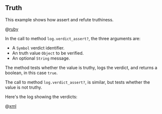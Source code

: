 ## Truth

This example shows how assert and refute truthiness.

@[ruby](example.rb)

In the call to method ```log.verdict_assert?```, the three arguments are:

- A ```Symbol``` verdict identifier.
- An truth value ```Object``` to be verified.
- An optional ```String``` message.

The method tests whether the value is truthy, logs the verdict, and  returns a boolean, in this case ```true```.

The call to method ```log.verdict_assert?```, is similar, but tests whether the value is not truthy.

Here's the log showing the verdicts:

@[xml](log.xml)

